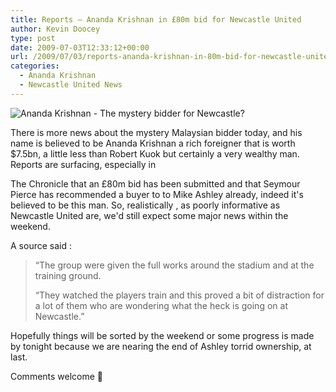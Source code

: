 ```yaml
---
title: Reports – Ananda Krishnan in £80m bid for Newcastle United
author: Kevin Doocey
type: post
date: 2009-07-03T12:33:12+00:00
url: /2009/07/03/reports-ananda-krishnan-in-80m-bid-for-newcastle-united/
categories:
  - Ananda Krishnan
  - Newcastle United News
---
```


![Ananda Krishnan - The mystery bidder for Newcastle?](https://images.forbes.com/media/lists/10/2008/YK1N.jpg)

There is more news about the mystery Malaysian bidder today, and his name is believed to be Ananda Krishnan a rich foreigner that is worth $7.5bn, a little less than Robert Kuok but certainly a very wealthy man. Reports are surfacing, especially in

The Chronicle that an £80m bid has been submitted and that Seymour Pierce has recommended a buyer to to Mike Ashley already, indeed it's believed to be this man. So, realistically , as poorly informative as Newcastle United are, we'd still expect some major news within the weekend.

A source said :

> “The group were given the full works around the stadium and at the training ground.
>
> “They watched the players train and this proved a bit of distraction for a lot of them who are wondering what the heck is going on at Newcastle.”

Hopefully things will be sorted by the weekend or some progress is made by tonight because we are nearing the end of Ashley torrid ownership, at last.

Comments welcome 🙂
